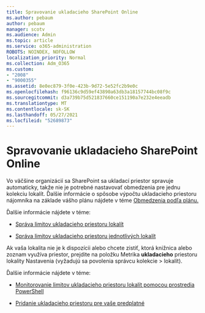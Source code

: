 ```yaml
---
title: Spravovanie ukladacieho SharePoint Online
ms.author: pebaum
author: pebaum
manager: scotv
ms.audience: Admin
ms.topic: article
ms.service: o365-administration
ROBOTS: NOINDEX, NOFOLLOW
localization_priority: Normal
ms.collection: Adm_O365
ms.custom:
- "2008"
- "9000355"
ms.assetid: 8e0ec879-3f0e-423b-9d72-5e52fc2b9e0c
ms.openlocfilehash: f96136c9d59ef43890a63db3a18157744bc08f9c
ms.sourcegitcommit: d3a739b75d521837660ce151190a7e232e4eeadb
ms.translationtype: MT
ms.contentlocale: sk-SK
ms.lasthandoff: 05/27/2021
ms.locfileid: "52689873"
---
```

# <a name="manage-your-sharepoint-online-storage"></a>Spravovanie ukladacieho SharePoint Online

Vo väčšine organizácií sa SharePoint sa ukladací priestor spravuje automaticky, takže nie je potrebné nastavovať obmedzenia pre jednu kolekciu lokalít. Ďalšie informácie o spôsobe výpočtu ukladacieho priestoru nájomníka na základe vášho plánu nájdete v téme [Obmedzenia podľa plánu.](/office365/servicedescriptions/sharepoint-online-service-description/sharepoint-online-limits?redirectedfrom=MSDN#limits-by-plan)

Ďalšie informácie nájdete v téme:

- [Správa limitov ukladacieho priestoru lokalít](/sharepoint/manage-site-collection-storage-limits)

- [Správa limitov ukladacieho priestoru jednotlivých lokalít](/sharepoint/manage-site-collection-storage-limits#manage-individual-site-storage-limits)

Ak vaša lokalita nie je k dispozícii alebo chcete zistiť, ktorá knižnica alebo zoznam využíva priestor, prejdite na položku Metrika **ukladacieho** priestoru lokality Nastavenia (vyžadujú sa povolenia správcu kolekcie  >   lokalít).

Ďalšie informácie nájdete v téme:

- [Monitorovanie limitov ukladacieho priestoru lokalít pomocou prostredia PowerShell](/sharepoint/manage-site-collection-storage-limits#monitor-site-storage-limits-by-using-powershell)

- [Pridanie ukladacieho priestoru pre vaše predplatné](/microsoft-365/commerce/add-storage-space) 
  